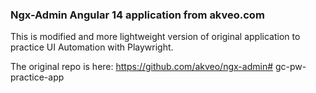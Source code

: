 ### Ngx-Admin Angular 14 application from akveo.com

This is modified and more lightweight version of original application to practice UI Automation with Playwright.

The original repo is here: https://github.com/akveo/ngx-admin#   g c - p w - p r a c t i c e - a p p  
 